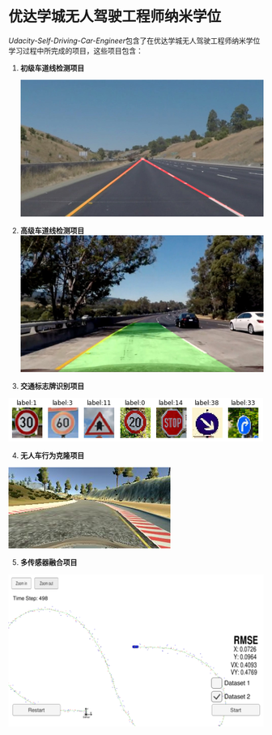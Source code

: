 # 优达学城无人驾驶工程师纳米学位

*Udacity-Self-Driving-Car-Engineer*包含了在优达学城无人驾驶工程师纳米学位学习过程中所完成的项目，这些项目包含：



1. **初级车道线检测项目**

   ![7.whiteCarLaneSwitch](./1.CarND-LaneLines-P1/writeup_picture/7.whiteCarLaneSwitch.jpg)

2. **高级车道线检测项目**![7.test5](./2.CarND-Advanced-Lane-Lines/output_images/7.test5.jpg)

3. **交通标志牌识别项目**

![3](./3.CarND-Traffic-Sign-Classifier-Project/writeup_pic/3.png)

4. **无人车行为克隆项目**

![1.color_image](./4.CarND-Behavioral-Cloning-P3/writeup_pic/1.color_image.jpg)

5. **多传感器融合项目**

![dataset2_result](./5.CarND-Extended-Kalman-Filter-Project/readme_pic/dataset2_result.png)

